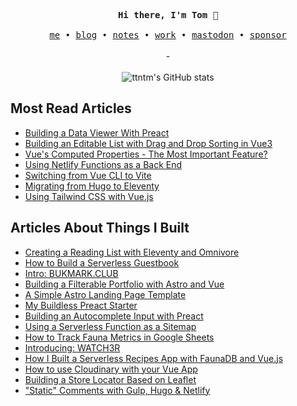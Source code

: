 <p align="center">
  <samp>
    <b>Hi there, I'm Tom</b> 🚀
    <br><br>
    <a href="https://ttntm.me">me</a>
    &bull;
    <a href="https://ttntm.me/blog/">blog</a>
    &bull;
    <a href="https://ttntm.me/notes/">notes</a>
    &bull;
    <a href="https://ttntm.me/work/">work</a>
    &bull;
    <a rel="me" href="https://fosstodon.org/@ttntm">mastodon</a>
    &bull;
    <a href="https://github.com/sponsors/ttntm/">sponsor</a>
  </samp>
  <br><br>
  -
  <br><br>
  <img src="https://github-readme-stats.zohan.tech/api?username=ttntm&show_icons=true&theme=graywhite&include_all_commits=true&hide_title=true" alt="ttntm's GitHub stats">
</p>

## Most Read Articles

- [Building a Data Viewer With Preact](https://ttntm.me/blog/building-a-data-viewer-with-preact/)
- [Building an Editable List with Drag and Drop Sorting in Vue3](https://ttntm.me/blog/building-an-editable-list-with-drag-and-drop-sorting-in-vue3/)
- [Vue's Computed Properties - The Most Important Feature?](https://ttntm.me/blog/vue-computed-properties-the-most-important-feature/)
- [Using Netlify Functions as a Back End](https://ttntm.me/blog/using-netlify-functions-as-a-backend/)
- [Switching from Vue CLI to Vite](https://ttntm.me/blog/switch-vue-cli-to-vite/)
- [Migrating from Hugo to Eleventy](https://ttntm.me/blog/migrating-from-hugo-to-eleventy/)
- [Using Tailwind CSS with Vue.js](https://ttntm.me/blog/tailwind-css-with-vuejs/)

## Articles About Things I Built

- [Creating a Reading List with Eleventy and Omnivore](https://ttntm.me/blog/creating-a-reading-list-with-eleventy-and-omnivore)
- [How to Build a Serverless Guestbook](https://ttntm.me/blog/how-to-build-a-serverless-guestbook/)
- [Intro: BUKMARK.CLUB](https://ttntm.me/blog/bukmark-club-intro/)
- [Building a Filterable Portfolio with Astro and Vue](https://ttntm.me/blog/building-portfolio-with-astro-and-vue/)
- [A Simple Astro Landing Page Template](https://ttntm.me/blog/astro-tailwind-landing-page-template/)
- [My Buildless Preact Starter](https://ttntm.me/blog/buildless-preact-starter/)
- [Building an Autocomplete Input with Preact](https://ttntm.me/blog/building-an-autocomplete-input-with-preact/)
- [Using a Serverless Function as a Sitemap](https://ttntm.me/blog/using-a-serverless-function-as-a-sitemap/)
- [How to Track Fauna Metrics in Google Sheets](https://ttntm.me/blog/track-fauna-metrics-google-sheets/)
- [Introducing: WATCH3R](https://ttntm.me/blog/watch3r-movie-watchlist-journal-app/)
- [How I Built a Serverless Recipes App with FaunaDB and Vue.js](https://ttntm.me/blog/serverless-recipes-app-faunadb-vuejs/)
- [How to use Cloudinary with your Vue App](https://ttntm.me/blog/how-to-use-cloudinary-with-vue-app/)
- [Building a Store Locator Based on Leaflet](https://ttntm.me/blog/store-locator-leaflet-hugo/)
- ["Static" Comments with Gulp, Hugo & Netlify](https://ttntm.me/blog/static-blog-comments-hugo/)
